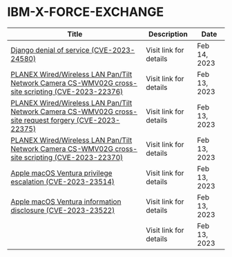 

# IBM-X-FORCE-EXCHANGE

 |Title|Description|Date|
 |---|---|---|
 |[Django denial of service (CVE-2023-24580)](https://exchange.xforce.ibmcloud.com/activity/list?filter=Vulnerabilities)|Visit link for details|Feb 14, 2023|
 |[PLANEX Wired/Wireless LAN Pan/Tilt Network Camera CS-WMV02G cross-site scripting (CVE-2023-22376)](https://exchange.xforce.ibmcloud.com/activity/list?filter=Vulnerabilities)|Visit link for details|Feb 13, 2023|
 |[PLANEX Wired/Wireless LAN Pan/Tilt Network Camera CS-WMV02G cross-site request forgery (CVE-2023-22375)](https://exchange.xforce.ibmcloud.com/activity/list?filter=Vulnerabilities)|Visit link for details|Feb 13, 2023|
 |[PLANEX Wired/Wireless LAN Pan/Tilt Network Camera CS-WMV02G cross-site scripting (CVE-2023-22370)](https://exchange.xforce.ibmcloud.com/activity/list?filter=Vulnerabilities)|Visit link for details|Feb 13, 2023|
 |[Apple macOS Ventura privilege escalation (CVE-2023-23514)](https://exchange.xforce.ibmcloud.com/activity/list?filter=Vulnerabilities)|Visit link for details|Feb 13, 2023|
 |[Apple macOS Ventura information disclosure (CVE-2023-23522)](https://exchange.xforce.ibmcloud.com/activity/list?filter=Vulnerabilities)|Visit link for details|Feb 13, 2023|
 |[](https://exchange.xforce.ibmcloud.com/activity/list?filter=Vulnerabilities)|Visit link for details|Feb 13, 2023|
 